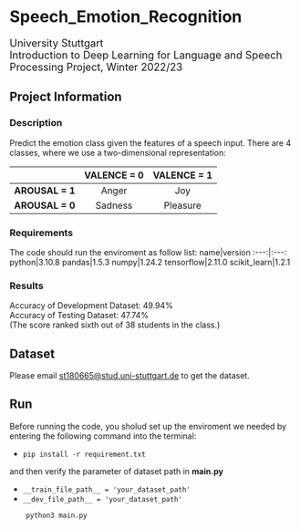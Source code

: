 # Speech_Emotion_Recognition

<font size=4>University Stuttgart</font>\
<font size=4>Introduction to Deep Learning for Language and Speech Processing Project, Winter 2022/23</font>

## Project Information

### Description

Predict the emotion class given the features of a speech input. There are 4 classes, where we use a two-dimensional representation:

|                 | VALENCE = 0 | VALENCE = 1 |
|:---------------:|:-----------:|:-----------:|
| **AROUSAL = 1** |    Anger    |     Joy     |
| **AROUSAL = 0** |   Sadness   |   Pleasure  |

### Requirements

The code should run the enviroment as follow list:
  name|version
  :---:|:---:
  python|3.10.8
  pandas|1.5.3
  numpy|1.24.2
  tensorflow|2.11.0
  scikit_learn|1.2.1

### Results

Accuracy of Development Dataset: 49.94%\
Accuracy of Testing Dataset: 47.74%\
(The score ranked sixth out of 38 students in the class.)

## Dataset

Please email st180665@stud.uni-stuttgart.de to get the dataset.

## Run

Before running the code, you sholud set up the enviroment we needed by entering the following command into the terminal: 
  * `pip install -r requirement.txt`  
  
and then verify the parameter of dataset path in __main.py__  
  * `__train_file_path__ = 'your_dataset_path'`
  * `__dev_file_path__ = 'your_dataset_path'`

```
    python3 main.py
```


